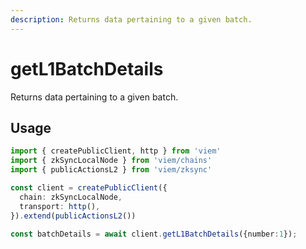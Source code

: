 ```yaml
---
description: Returns data pertaining to a given batch.
---
```


# getL1BatchDetails

Returns data pertaining to a given batch.

## Usage

```ts
import { createPublicClient, http } from 'viem'
import { zkSyncLocalNode } from 'viem/chains'
import { publicActionsL2 } from 'viem/zksync'

const client = createPublicClient({
  chain: zkSyncLocalNode,
  transport: http(),
}).extend(publicActionsL2())

const batchDetails = await client.getL1BatchDetails({number:1});

```

